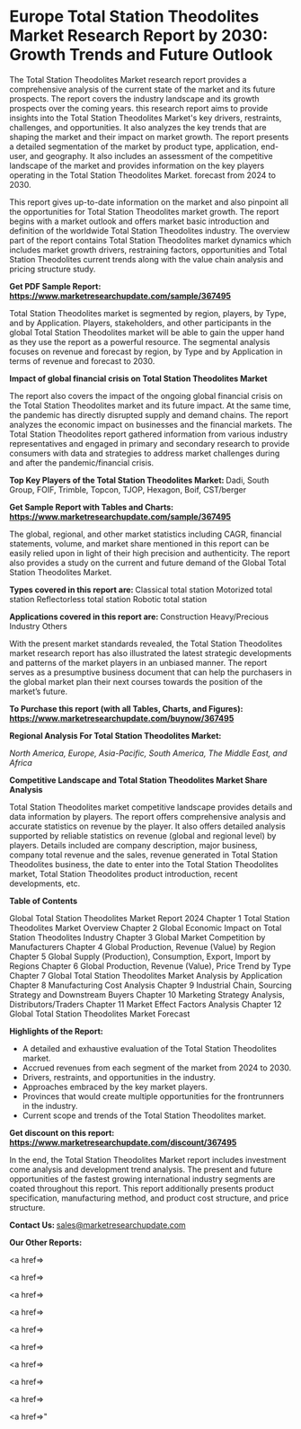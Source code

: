 # Europe Total Station Theodolites Market Research Report by 2030: Growth Trends and Future Outlook

The Total Station Theodolites Market research report provides a comprehensive analysis of the current state of the market and its future prospects. The report covers the industry landscape and its growth prospects over the coming years. this research report aims to provide insights into the Total Station Theodolites Market's key drivers, restraints, challenges, and opportunities. It also analyzes the key trends that are shaping the market and their impact on market growth. The report presents a detailed segmentation of the market by product type, application, end-user, and geography. It also includes an assessment of the competitive landscape of the market and provides information on the key players operating in the Total Station Theodolites Market. forecast from 2024 to 2030.

This report gives up-to-date information on the market and also pinpoint all the opportunities for Total Station Theodolites market growth. The report begins with a market outlook and offers market basic introduction and definition of the worldwide Total Station Theodolites industry. The overview part of the report contains Total Station Theodolites market dynamics which includes market growth drivers, restraining factors, opportunities and Total Station Theodolites current trends along with the value chain analysis and pricing structure study.

<strong><b>Get PDF Sample Report: <a href=https://www.marketresearchupdate.com/sample/367495>https://www.marketresearchupdate.com/sample/367495</a></b></strong>

Total Station Theodolites market is segmented by region, players, by Type, and by Application. Players, stakeholders, and other participants in the global Total Station Theodolites market will be able to gain the upper hand as they use the report as a powerful resource. The segmental analysis focuses on revenue and forecast by region, by Type and by Application in terms of revenue and forecast to 2030.

<strong><b>Impact of global financial crisis on Total Station Theodolites Market</b></strong>

The report also covers the impact of the ongoing global financial crisis on the Total Station Theodolites market and its future impact. At the same time, the pandemic has directly disrupted supply and demand chains. The report analyzes the economic impact on businesses and the financial markets. The Total Station Theodolites report gathered information from various industry representatives and engaged in primary and secondary research to provide consumers with data and strategies to address market challenges during and after the pandemic/financial crisis.

<strong><b>Top Key Players of the Total Station Theodolites Market:
</b></strong>Dadi, South Group, FOIF, Trimble, Topcon, TJOP, Hexagon, Boif, CST/berger<strong><b>
</b></strong>

<strong><b>Get Sample Report with Tables and Charts: <a href=https://www.marketresearchupdate.com/sample/367495>https://www.marketresearchupdate.com/sample/367495</a></b></strong>

The global, regional, and other market statistics including CAGR, financial statements, volume, and market share mentioned in this report can be easily relied upon in light of their high precision and authenticity. The report also provides a study on the current and future demand of the Global Total Station Theodolites Market.

<strong><b>Types covered in this report are:
</b></strong>Classical total station
Motorized total station
Reflectorless total station
Robotic total station<strong><b>
</b></strong>

<strong><b>Applications covered in this report are:
</b></strong>Construction
Heavy/Precious Industry
Others<strong><b>
</b></strong>

With the present market standards revealed, the Total Station Theodolites market research report has also illustrated the latest strategic developments and patterns of the market players in an unbiased manner. The report serves as a presumptive business document that can help the purchasers in the global market plan their next courses towards the position of the market’s future.

<strong><b>To Purchase this report (with all Tables, Charts, and Figures): <a href=https://www.marketresearchupdate.com/buynow/367495>https://www.marketresearchupdate.com/buynow/367495</a></b></strong>

<strong><b>Regional Analysis For Total Station Theodolites Market:</b></strong>

<em><i>North America, Europe, Asia-Pacific, South America, The Middle East, and Africa</i></em>

<strong><b>Competitive Landscape and Total Station Theodolites Market Share Analysis</b></strong>

Total Station Theodolites market competitive landscape provides details and data information by players. The report offers comprehensive analysis and accurate statistics on revenue by the player. It also offers detailed analysis supported by reliable statistics on revenue (global and regional level) by players. Details included are company description, major business, company total revenue and the sales, revenue generated in Total Station Theodolites business, the date to enter into the Total Station Theodolites market, Total Station Theodolites product introduction, recent developments, etc.

<strong><b>Table of Contents</b></strong>

Global Total Station Theodolites Market Report 2024
Chapter 1 Total Station Theodolites Market Overview
Chapter 2 Global Economic Impact on Total Station Theodolites Industry
Chapter 3 Global Market Competition by Manufacturers
Chapter 4 Global Production, Revenue (Value) by Region
Chapter 5 Global Supply (Production), Consumption, Export, Import by Regions
Chapter 6 Global Production, Revenue (Value), Price Trend by Type
Chapter 7 Global Total Station Theodolites Market Analysis by Application
Chapter 8 Manufacturing Cost Analysis
Chapter 9 Industrial Chain, Sourcing Strategy and Downstream Buyers
Chapter 10 Marketing Strategy Analysis, Distributors/Traders
Chapter 11 Market Effect Factors Analysis
Chapter 12 Global Total Station Theodolites Market Forecast

<strong><b>Highlights of the Report:</b></strong>

- A detailed and exhaustive evaluation of the Total Station Theodolites market.
- Accrued revenues from each segment of the market from 2024 to 2030.
- Drivers, restraints, and opportunities in the industry.
- Approaches embraced by the key market players.
- Provinces that would create multiple opportunities for the frontrunners in the industry.
- Current scope and trends of the Total Station Theodolites market.

<strong><b>Get discount on this report: <a href=https://www.marketresearchupdate.com/discount/367495>https://www.marketresearchupdate.com/discount/367495</a></b></strong>

In the end, the Total Station Theodolites Market report includes investment come analysis and development trend analysis. The present and future opportunities of the fastest growing international industry segments are coated throughout this report. This report additionally presents product specification, manufacturing method, and product cost structure, and price structure.

<strong><b>Contact Us:
</b></strong>sales@marketresearchupdate.com

<strong>Our Other Reports:</strong>

<a href=></a>

<a href=></a>

<a href=></a>

<a href=></a>

<a href=></a>

<a href=></a>

<a href=></a>

<a href=></a>

<a href=></a>

<a href=></a>"
